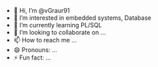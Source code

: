 - 👋 Hi, I’m @vGraur91
- 👀 I’m interested in embedded systems, Database
- 🌱 I’m currently learning PL/SQL
- 💞️ I’m looking to collaborate on ...
- 📫 How to reach me ...
- 😄 Pronouns: ...
- ⚡ Fun fact: ...

<!---
vGraur91/vGraur91 is a ✨ special ✨ repository because its `README.md` (this file) appears on your GitHub profile.
You can click the Preview link to take a look at your changes.
--->

